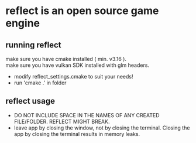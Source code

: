 # reflect is an open source game engine

## running reflect

make sure you have cmake installed ( min. v3.16 ).\
make sure you have vulkan SDK installed with glm headers.

- modify reflect_settings.cmake to suit your needs!
- run 'cmake .' in folder

## reflect usage

- DO NOT INCLUDE SPACE IN THE NAMES OF ANY CREATED FILE/FOLDER. REFLECT MIGHT BREAK.
- leave app by closing the window, not by closing the terminal. Closing the app by closing the terminal results in memory leaks.